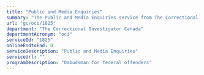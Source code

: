 ```yaml
---
title: "Public and Media Enquiries"
summary: "The Public and Media Enquiries service from The Correctional Investigator Canada is not available end-to-end online, according to the GC Service Inventory."
url: "gc/oci/1825"
department: "The Correctional Investigator Canada"
departmentAcronym: "oci"
serviceId: "1825"
onlineEndtoEnd: 0
serviceDescription: "Public and Media Enquiries"
serviceUrl: ""
programDescription: "Ombudsman for federal offenders"
---
```

